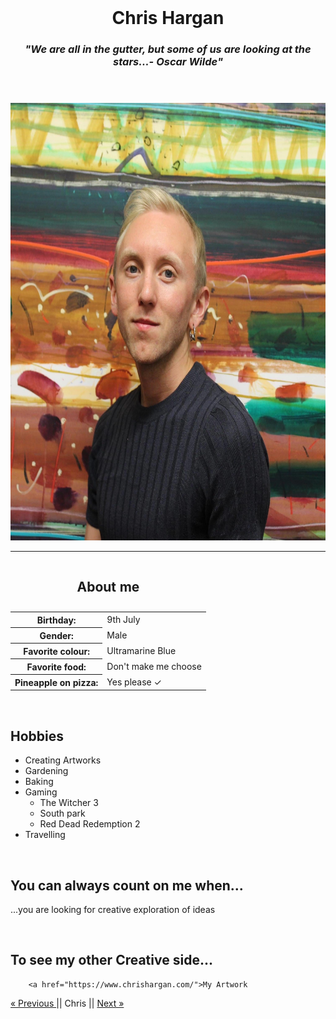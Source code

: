 <!DOCTYPE html>
<html lang="en">
<head>
    <meta charset="UTF-8">
    </head>
<body><body>﻿


<meta charset="utf-8">
<link href="stylesheet.css" rel="stylesheet">
<link href="https://fonts.googleapis.com/css2?family=Balsamiq+Sans&amp;display=swap" rel="stylesheet">
<link href="https://fonts.googleapis.com/css2?family=Architects+Daughter&amp;display=swap" rel="stylesheet">



<header>
    <div class="container">
        <h1>Chris Hargan</h1>
        <h3><i>"We are all in the gutter, but some of us are looking at the stars...- Oscar Wilde"</i></h3>
    </div>
</header>

<main>
    <div class="container">
        <img Height="700" width="700" src="IMG_4936%20(1).jpg" alt="Photo Chris">
        <br>
        <hr>
        <table>
            <caption><h2><strong>About me</strong></h2></caption>
            <tbody><tr>
                <th>Birthday:</th>
                <td>9th July</td>
            </tr>
            <tr>
                <th>Gender:</th>
                <td>Male</td>
            </tr>
            <tr>
                <th>Favorite colour:</th>
                <td>Ultramarine Blue</td>
            </tr>
            <tr>
                <th>Favorite food:</th>
                <td>Don't make me choose</td>
            </tr>
            <tr>
                <th>Pineapple on pizza:</th>
                <td> Yes please &#10003;</td>
            </tr>
            </tbody></table>
        <br>
        <h2>Hobbies</h2>
        <ul>
            <li>Creating Artworks</li>
            <li>Gardening</li>
            <li>Baking</li>
            <li>Gaming
                <ul>
                    <li>The Witcher 3</li>
                    <li>South park</li>
                    <li>Red Dead Redemption 2</li>
                </ul>
            </li>
            <li>Travelling</li>
        </ul>
        <br>
        <h2>You can always count on me when...</h2>
        <p>...you are looking for creative exploration of ideas</p>
        <br>
        <h2>To see my other Creative side...</h2>

        <a href="https://www.chrishargan.com/">My Artwork
        
</main>

<footer>
    <div class="container">
        <a href="https://github.com/Arnaud-Langenus/Markdown"> &#171; Previous  </a>|| Chris || <a href="https://github.com/Deni-Khalikov/challenge-markdown"> Next &#187;    </div>
</footer>


</body>

</body>
</html>
